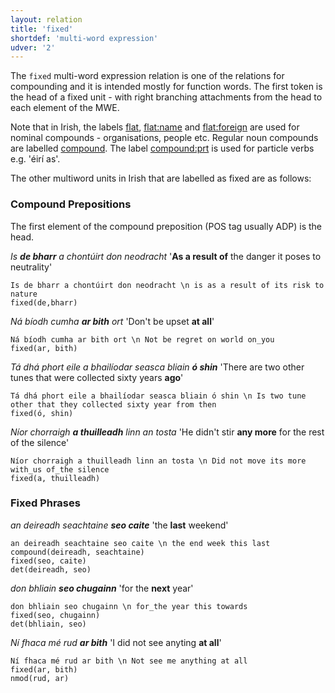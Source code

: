 ```yaml
---
layout: relation
title: 'fixed'
shortdef: 'multi-word expression'
udver: '2'
---
```


The `fixed` multi-word expression relation is one of the relations for compounding and it is intended mostly for function words.
The first token is the head of a fixed unit - with right branching attachments from the head to each element of the MWE.

Note that in Irish, the labels [flat](https://universaldependencies.org/ga/dep/flat.html), [flat:name](https://universaldependencies.org/ga/dep/flat:name.html) and [flat:foreign](https://universaldependencies.org/ga/dep/flat:foreign.html) are used for nominal compounds - organisations, people etc. Regular noun compounds are labelled [compound](https://universaldependencies.org/ga/dep/compound.html).
The label [compound:prt](https://universaldependencies.org/ga/dep/compound-prt.html) is used for particle verbs e.g. 'éirí as'.

The other multiword units in Irish that are labelled as fixed are as follows:

### Compound Prepositions
The first element of the compound preposition (POS tag usually ADP) is the head.

_Is <b>de bharr</b> a chontúirt don neodracht_ '<b>As a result of</b> the danger it poses to neutrality'

~~~ sdparse
Is de bharr a chontúirt don neodracht \n is as a result of its risk to nature
fixed(de,bharr)
~~~

_Ná bíodh cumha <b>ar bith</b> ort_ 'Don't be upset <b>at all</b>'

~~~ sdparse
Ná bíodh cumha ar bith ort \n Not be regret on world on_you
fixed(ar, bith)
~~~

_Tá dhá phort eile a bhailíodar seasca bliain <b>ó shin</b>_ 'There are two other tunes that were collected sixty years <b>ago</b>'

~~~ sdparse
Tá dhá phort eile a bhailíodar seasca bliain ó shin \n Is two tune other that they collected sixty year from then
fixed(ó, shin)
~~~

_Níor chorraigh <b>a thuilleadh</b> linn an tosta_ 'He didn't stir <b>any more</b> for the rest of the silence'

~~~ sdparse
Níor chorraigh a thuilleadh linn an tosta \n Did not move its more with_us of_the silence
fixed(a, thuilleadh)
~~~

### Fixed Phrases

_an deireadh seachtaine <b>seo caite</b>_ 'the <b>last</b> weekend'

~~~ sdparse
an deireadh seachtaine seo caite \n the end week this last
compound(deireadh, seachtaine)
fixed(seo, caite)
det(deireadh, seo)
~~~

_don bhliain <b>seo chugainn</b>_ 'for the <b>next</b> year'

~~~ sdparse
don bhliain seo chugainn \n for_the year this towards
fixed(seo, chugainn)
det(bhliain, seo)
~~~

_Ní fhaca mé rud <b>ar bith</b>_ 'I did not see anyting <b>at all</b>'

~~~ sdparse
Ní fhaca mé rud ar bith \n Not see me anything at all
fixed(ar, bith)
nmod(rud, ar)
~~~
<!-- Interlanguage links updated Pá kvě 14 11:09:05 CEST 2021 -->
